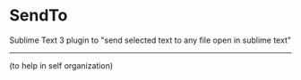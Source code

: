 # SendTo
Sublime Text 3 plugin to "send selected text to any file open in sublime text"
____

(to help in self organization)
